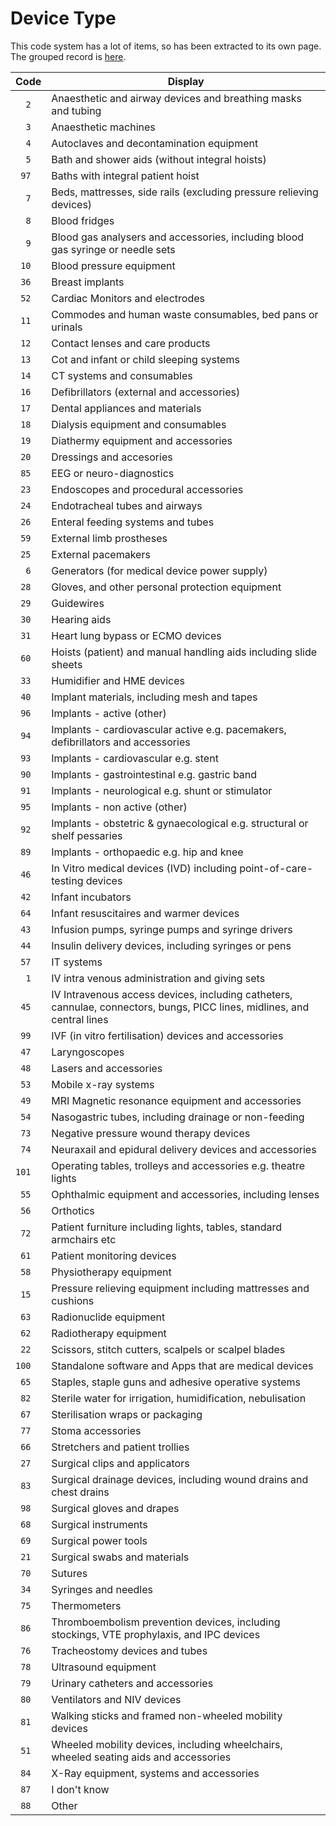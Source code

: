 # Device Type

This code system has a lot of items, so has been extracted to its own page. The grouped record is [here](/v5/code-systems#device-type).


 | Code | Display |
 | --- | --- |
| `  2` | Anaesthetic and airway devices and breathing masks and tubing |
| `  3` | Anaesthetic machines |
| `  4` | Autoclaves and decontamination equipment |
| `  5` | Bath and shower aids (without integral hoists) |
| ` 97` | Baths with integral patient hoist |
| `  7` | Beds, mattresses, side rails  (excluding pressure relieving devices) |
| `  8` | Blood fridges |
| `  9` | Blood gas analysers and accessories, including blood gas syringe or needle sets |
| ` 10` | Blood pressure equipment |
| ` 36` | Breast implants |
| ` 52` | Cardiac Monitors and electrodes |
| ` 11` | Commodes and human waste consumables, bed pans or urinals |
| ` 12` | Contact lenses and care products |
| ` 13` | Cot and infant or child sleeping systems |
| ` 14` | CT systems and consumables |
| ` 16` | Defibrillators (external and accessories) |
| ` 17` | Dental appliances and materials |
| ` 18` | Dialysis equipment and consumables |
| ` 19` | Diathermy equipment and accessories |
| ` 20` | Dressings and accesories |
| ` 85` | EEG or neuro-diagnostics |
| ` 23` | Endoscopes and procedural accessories |
| ` 24` | Endotracheal tubes and airways |
| ` 26` | Enteral feeding systems and tubes |
| ` 59` | External limb prostheses |
| ` 25` | External pacemakers |
| `  6` | Generators (for medical device power supply) |
| ` 28` | Gloves, and other personal protection equipment |
| ` 29` | Guidewires |
| ` 30` | Hearing aids |
| ` 31` | Heart lung bypass or ECMO devices |
| ` 60` | Hoists (patient) and manual handling aids including slide sheets |
| ` 33` | Humidifier and HME devices |
| ` 40` | Implant materials, including mesh and tapes |
| ` 96` | Implants - active (other) |
| ` 94` | Implants - cardiovascular active e.g. pacemakers, defibrillators and accessories |
| ` 93` | Implants - cardiovascular e.g. stent |
| ` 90` | Implants - gastrointestinal e.g. gastric band |
| ` 91` | Implants - neurological e.g. shunt or stimulator |
| ` 95` | Implants - non active (other) |
| ` 92` | Implants - obstetric & gynaecological e.g. structural or shelf pessaries |
| ` 89` | Implants - orthopaedic e.g. hip and knee |
| ` 46` | In Vitro medical devices (IVD) including point-of-care-testing devices |
| ` 42` | Infant incubators |
| ` 64` | Infant resuscitaires and warmer devices |
| ` 43` | Infusion pumps, syringe pumps and syringe drivers |
| ` 44` | Insulin delivery devices, including syringes or pens |
| ` 57` | IT systems |
| `  1` | IV intra venous administration and giving sets |
| ` 45` | IV Intravenous access devices, including catheters, cannulae, connectors, bungs, PICC lines, midlines, and central lines |
| ` 99` | IVF (in vitro fertilisation) devices and accessories |
| ` 47` | Laryngoscopes |
| ` 48` | Lasers and accessories |
| ` 53` | Mobile x-ray systems |
| ` 49` | MRI Magnetic resonance equipment and accessories |
| ` 54` | Nasogastric tubes, including drainage or non-feeding |
| ` 73` | Negative pressure wound therapy devices |
| ` 74` | Neuraxail and epidural delivery devices and accessories |
| `101` | Operating tables, trolleys and accessories e.g. theatre lights |
| ` 55` | Ophthalmic equipment and accessories, including lenses |
| ` 56` | Orthotics |
| ` 72` | Patient furniture including lights, tables, standard armchairs etc |
| ` 61` | Patient monitoring devices |
| ` 58` | Physiotherapy equipment |
| ` 15` | Pressure relieving equipment including mattresses and cushions |
| ` 63` | Radionuclide equipment |
| ` 62` | Radiotherapy equipment |
| ` 22` | Scissors, stitch cutters, scalpels or scalpel blades |
| `100` | Standalone software and Apps that are medical devices |
| ` 65` | Staples, staple guns and adhesive operative systems |
| ` 82` | Sterile water for irrigation, humidification, nebulisation |
| ` 67` | Sterilisation wraps or packaging |
| ` 77` | Stoma accessories |
| ` 66` | Stretchers and patient trollies |
| ` 27` | Surgical clips and applicators |
| ` 83` | Surgical drainage devices, including wound drains and chest drains |
| ` 98` | Surgical gloves and drapes |
| ` 68` | Surgical instruments |
| ` 69` | Surgical power tools |
| ` 21` | Surgical swabs and materials |
| ` 70` | Sutures |
| ` 34` | Syringes and needles |
| ` 75` | Thermometers |
| ` 86` | Thromboembolism prevention devices, including stockings, VTE prophylaxis, and IPC devices |
| ` 76` | Tracheostomy devices and tubes |
| ` 78` | Ultrasound equipment |
| ` 79` | Urinary catheters and accessories |
| ` 80` | Ventilators and NIV devices |
| ` 81` | Walking sticks and framed non-wheeled mobility devices |
| ` 51` | Wheeled mobility devices, including wheelchairs, wheeled seating aids and accessories |
| ` 84` | X-Ray equipment, systems and accessories |
| ` 87` | I don't know |
| ` 88` | Other |



